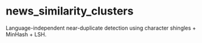 # news_similarity_clusters
Language-independent near-duplicate detection using character shingles + MinHash + LSH.
